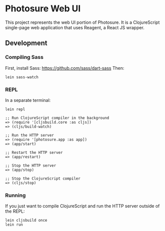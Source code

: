 # Photosure Web UI
This project represents the web UI portion of
Photosure. It is a ClojureScript single-page web application that uses
Reagent, a React JS wrapper.

## Development

### Compiling Sass
First, install Sass: https://github.com/sass/dart-sass
Then:
```
lein sass-watch
```

### REPL
In a separate terminal:
```
lein repl

;; Run ClojureScript compiler in the background
=> (require '[cljsbuild.core :as cljs])
=> (cljs/build-watch)

;; Run the HTTP server
=> (require '[photosure.app :as app])
=> (app/start)

;; Restart the HTTP server
=> (app/restart)

;; Stop the HTTP server
=> (app/stop)

;; Stop the ClojureScript compiler
=> (cljs/stop)
```

### Running
If you just want to compile ClojureScript and run the HTTP server outside of the REPL:
```
lein cljsbuild once
lein run
```
